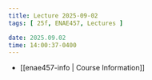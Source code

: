 ```yaml
---
title: Lecture 2025-09-02
tags: [ 25f, ENAE457, Lectures ]

date: 2025.09.02
time: 14:00:37-0400
---
```


- [[enae457-info | Course Information]]
